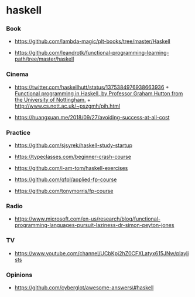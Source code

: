 # haskell

### Book

- https://github.com/lambda-magic/plt-books/tree/master/Haskell

<!-- -->

- https://github.com/leandrotk/functional-programming-learning-path/tree/master/haskell

### Cinema

- https://twitter.com/haskellhutt/status/1375384976938663936 + [Functional programming in Haskell, by Professor Graham Hutton from the University of Nottingham.](https://www.youtube.com/playlist?list=PLF1Z-APd9zK7usPMx3LGMZEHrECUGodd3) + http://www.cs.nott.ac.uk/~pszgmh/pih.html

<!-- -->

- https://huangxuan.me/2018/09/27/avoiding-success-at-all-cost

### Practice

- https://github.com/sjsyrek/haskell-study-startup

<!-- -->

- https://typeclasses.com/beginner-crash-course

<!-- -->

- https://github.com/i-am-tom/haskell-exercises

<!-- -->

- https://github.com/qfpl/applied-fp-course

<!-- -->

- https://github.com/tonymorris/fp-course

### Radio

- https://www.microsoft.com/en-us/research/blog/functional-programming-languages-pursuit-laziness-dr-simon-peyton-jones

### TV

- https://www.youtube.com/channel/UCbKpj2hZ0CFXLatyx615JNw/playlists

### Opinions

- https://github.com/cyberglot/awesome-answers\#haskell
